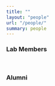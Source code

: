```yaml
---
title: ""
layout: "people"
url: "/people/"
summary: people
---
```


### Lab Members

&emsp;

### Alumni

&emsp;
